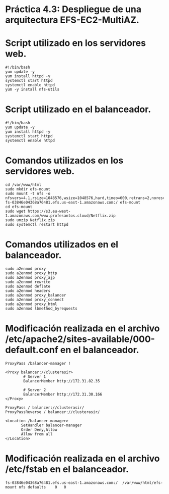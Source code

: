 # Práctica 4.3: Despliegue de una arquitectura EFS-EC2-MultiAZ.

# Script utilizado en los servidores web.

```
#!/bin/bash
yum update -y
yum install httpd -y
systemctl start httpd
systemctl enable httpd
yum -y install nfs-utils
```

# Script utilizado en el balanceador.

```
#!/bin/bash
yum update -y
yum install httpd -y
systemctl start httpd
systemctl enable httpd
```

# Comandos utilizados en los servidores web.

```
cd /var/www/html
sudo mkdir efs-mount
sudo mount -t nfs -o nfsvers=4.1,rsize=1048576,wsize=1048576,hard,timeo=600,retrans=2,noresvport fs-03846e04368a76481.efs.us-east-1.amazonaws.com:/ efs-mount
cd efs-mount
sudo wget https://s3.eu-west-1.amazonaws.com/www.profesantos.cloud/Netflix.zip
sudo unzip Netflix.zip
sudo systemctl restart httpd
```

# Comandos utilizados en el balanceador.

```
sudo a2enmod proxy
sudo a2enmod proxy_http
sudo a2enmod proxy_ajp
sudo a2enmod rewrite
sudo a2enmod deflate
sudo a2enmod headers
sudo a2enmod proxy_balancer
sudo a2enmod proxy_connect
sudo a2enmod proxy_html
sudo a2enmod lbmethod_byrequests
```

# Modificación realizada en el archivo /etc/apache2/sites-available/000-default.conf en el balanceador.

```
ProxyPass /balancer-manager !

<Proxy balancer://clusterasir>
        # Server 1
        BalancerMember http://172.31.82.35

        # Server 2
        BalancerMember http://172.31.30.166
</Proxy>

ProxyPass / balancer://clusterasir/
ProxyPassReverse / balancer://clusterasir/

<Location /balancer-manager>
       SetHandler balancer-manager
       Order Deny,Allow
       Allow from all
</Location>
```

# Modificación realizada en el archivo /etc/fstab en el balanceador.

```
fs-03846e04368a76481.efs.us-east-1.amazonaws.com:/	/var/www/html/efs-mount	nfs	defaults	0	0
```
